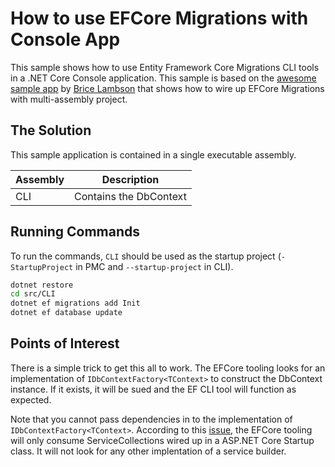 How to use EFCore Migrations with Console App
=============================================

This sample shows how to use Entity Framework Core Migrations CLI tools in a .NET Core Console application. This sample is based on the [awesome sample app](https://github.com/bricelam/Sample-SplitMigrations) by [Brice Lambson](https://github.com/bricelam) that shows how to wire up EFCore Migrations with multi-assembly project.

The Solution
------------

This sample application is contained in a single executable assembly.

Assembly    | Description
------------|------------
CLI         | Contains the DbContext

Running Commands
----------------

To run the commands, `CLI` should be used as the startup project (`-StartupProject` in PMC and `--startup-project` in CLI).

```sh
dotnet restore
cd src/CLI
dotnet ef migrations add Init
dotnet ef database update
```

Points of Interest
------------------

There is a simple trick to get this all to work. The EFCore tooling looks for an implementation of
`IDbContextFactory<TContext>` to construct the DbContext instance. If it exists, it will be sued and the EF CLI tool will function as expected.

Note that you cannot pass dependencies in to the implementation of `IDbContextFactory<TContext>`. According to this [issue](https://github.com/aspnet/EntityFramework/issues/7454), the EFCore tooling will only consume ServiceCollections wired up in a ASP.NET Core Startup class. It will not look for
any other implentation of a service builder.
